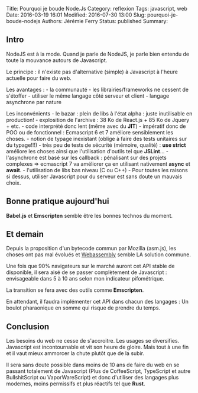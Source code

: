 Title: Pourquoi je boude Node.Js
Category: reflexion
Tags: javascript, web
Date: 2016-03-19 16:01
Modified: 2016-07-30 13:00
Slug: pourquoi-je-boude-nodejs
Authors: Jérémie Ferry
Status: published
Summary:

## Intro

NodeJS est à la mode.
Quand je parle de NodeJS, je parle bien entendu de toute la mouvance autours de Javascript.

Le principe :
    il n'existe pas d'alternative (simple) à Javascript à l'heure actuelle pour faire du web.

Les avantages :
    - la communauté
    - les librairies/frameworks ne cessent de s'étoffer
    - utiliser le même langage côté serveur et client
    - langage asynchrone par nature

Les inconvénients
    - le bazar : plein de libs à l'état alpha : juste inutilisable en production!
    - explosition de l'archive : 38 Ko de React.js + 85 Ko de Jquery + etc.
    - code interprété donc lent (même avec du **JIT**)
    - impératif donc de POO ou de fonctionnel : Ecmascript 6 et 7 améliore sensiblement les choses.
    - notion de typage inexistant (oblige à faire des tests unitaires sur du typage!!!)
    - très peu de tests de sécurité (mémoire, qualité) : **use strict** améliore les choses ainsi que l'utilisation d'outils tel que **JSLint**...
    - l'asynchrone est basé sur les callback : pénalisant sur des projets complexes => ecmascript 7 va améliorer ça en utilisant nativement **async** et **await**.
    - l'utilisation de libs bas niveau (C ou C++)
    - Pour toutes les raisons si dessus, utiliser Javascript pour du serveur est sans doute un mauvais choix.

## Bonne pratique aujourd'hui

**Babel.js** et **Emscripten** semble être les bonnes technos du moment.

## Et demain

Depuis la proposition d'un bytecode commun par Mozilla (asm.js), les choses ont pas mal évolués et [Webassembly](http://www.developpez.com/actu/97050/Google-Microsoft-et-Mozilla-proposent-une-demonstration-fonctionnelle-de-WebAssembly-le-projet-ambitionne-de-devenir-le-code-binaire-du-web)
semble LA solution commune.

Une fois que 90% navigateurs sur le marché auront cet API stable de disponible, il sera aisé de se passer complètement de Javascript : envisageable dans 5 à 10 ans selon mon indicateur pifométrique.

La transition se fera avec des outils comme **Emscripten**.

En attendant, il faudra implémenter cet API dans chacun des langages : Un boulot pharaonique en somme qui risque de prendre du temps.

## Conclusion

Les besoins du web ne cesse de s'accroitre. Les usages se diversifies.
Javascript est incontournable et vit son heure de gloire.
Mais tout à une fin et il vaut mieux ammorcer la chute plutôt que de la subir.

Il sera sans doute possible dans moins de 10 ans de faire du web en se passant totalement de Javascript (Plus de CoffeeScript, TypeScript et autre BullshitScript ou VaporWareScript) et donc d'utiliser des langages plus modernes, moins permissifs et plus réactifs tel que **Rust**.
